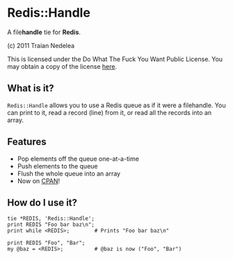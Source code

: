 Redis::Handle
=============

A file**handle** tie for **Redis**.

(c) 2011 Traian Nedelea

This is licensed under the Do What The Fuck You Want Public License.
You may obtain a copy of the license [here](http://sam.zoy.org/wtfpl).

What is it?
-----------

`Redis::Handle` allows you to use a Redis queue as if it were a filehandle. You
can print to it, read a record (line) from it, or read all the records into an
array.

Features
--------

*   Pop elements off the queue one-at-a-time
*   Push elements to the queue
*   Flush the whole queue into an array
*   Now on [CPAN](http://search.cpan.org/~tron/Redis-Handle/lib/Redis/Handle.pm)!

How do I use it?
----------------

    tie *REDIS, 'Redis::Handle';
    print REDIS "Foo bar baz\n";
    print while <REDIS>;        # Prints "Foo bar baz\n"
    
    print REDIS "Foo", "Bar";
    my @baz = <REDIS>;          # @baz is now ("Foo", "Bar")
